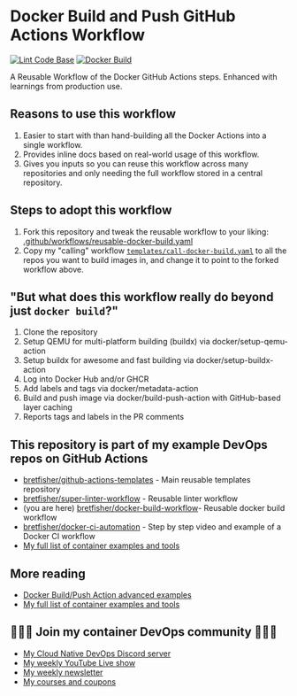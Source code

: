 # Docker Build and Push GitHub Actions Workflow

[![Lint Code Base](https://github.com/BretFisher/docker-build-workflow/actions/workflows/call-super-linter.yaml/badge.svg)](https://github.com/BretFisher/docker-build-workflow/actions/workflows/call-super-linter.yaml)
[![Docker Build](https://github.com/BretFisher/docker-build-workflow/actions/workflows/call-local-docker-build.yaml/badge.svg)](https://github.com/BretFisher/docker-build-workflow/actions/workflows/call-local-docker-build.yaml)

A Reusable Workflow of the Docker GitHub Actions steps. Enhanced with learnings from production use.

## Reasons to use this workflow

1. Easier to start with than hand-building all the Docker Actions into a single workflow.
2. Provides inline docs based on real-world usage of this workflow.
3. Gives you inputs so you can reuse this workflow across many repositories and only needing the full workflow stored in a central repository.

## Steps to adopt this workflow

1. Fork this repository and tweak the reusable workflow to your liking: [.github/workflows/reusable-docker-build.yaml](.github/workflows/reusable-docker-build.yaml)
2. Copy my "calling" workflow [`templates/call-docker-build.yaml`](templates/call-docker-build.yaml) to all the repos you want to build images in, and change it to point to the forked workflow above.

## "But what does this workflow really do beyond just `docker build`?"

1. Clone the repository
2. Setup QEMU for multi-platform building (buildx) via docker/setup-qemu-action
3. Setup buildx for awesome and fast building via docker/setup-buildx-action
4. Log into Docker Hub and/or GHCR
5. Add labels and tags via docker/metadata-action
6. Build and push image via docker/build-push-action with GitHub-based layer caching
7. Reports tags and labels in the PR comments

## This repository is part of my example DevOps repos on GitHub Actions

- [bretfisher/github-actions-templates](https://github.com/BretFisher/github-actions-templates) - Main reusable templates repository
- [bretfisher/super-linter-workflow](https://github.com/BretFisher/super-linter-workflow) - Reusable linter workflow
- (you are here) [bretfisher/docker-build-workflow](https://github.com/BretFisher/docker-build-workflow)- Reusable docker build workflow
- [bretfisher/docker-ci-automation](https://github.com/BretFisher/docker-ci-automation) - Step by step video and example of a Docker CI workflow
- [My full list of container examples and tools](https://github.com/bretfisher)

## More reading

- [Docker Build/Push Action advanced examples](https://github.com/docker/build-push-action/tree/master/docs/advanced)
- [My full list of container examples and tools](https://github.com/bretfisher)

## 🎉🎉🎉 Join my container DevOps community 🎉🎉🎉

- [My Cloud Native DevOps Discord server](https://devops.fan)
- [My weekly YouTube Live show](https://www.youtube.com/@BretFisher)
- [My weekly newsletter](https://www.bretfisher.com/newsletter)
- [My courses and coupons](https://www.bretfisher.com/courses)
